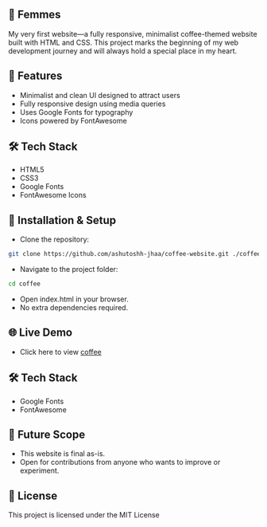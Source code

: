## 🌸 Femmes

My very first website—a fully responsive, minimalist coffee-themed website built with HTML and CSS. This project marks the beginning of my web development journey and will always hold a special place in my heart.

## 🚀 Features

- Minimalist and clean UI designed to attract users
- Fully responsive design using media queries
- Uses Google Fonts for typography
- Icons powered by FontAwesome

## 🛠 Tech Stack

- HTML5
- CSS3
- Google Fonts
- FontAwesome Icons

## 📂 Installation & Setup

- Clone the repository:
```bash
git clone https://github.com/ashutoshh-jhaa/coffee-website.git ./coffee
```

- Navigate to the project folder:
```bash
cd coffee
```

- Open index.html in your browser.
- No extra dependencies required.

## 🌐 Live Demo

- Click here to view [coffee](https://ashutoshh-jhaa.github.io/coffee-website/)

## 🛠 Tech Stack

- Google Fonts
- FontAwesome

## 🔮 Future Scope

- This website is final as-is.
- Open for contributions from anyone who wants to improve or experiment.
  
## 📄 License
This project is licensed under the MIT License
